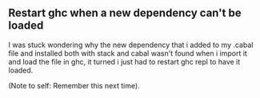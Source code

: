 
## Restart ghc when a new dependency can't be loaded

I was stuck wondering why the new dependency that i added to my .cabal file 
and installed both with stack and cabal wasn't found when i import it and 
load the file in ghc, it turned i just had to restart ghc repl to have it loaded.

(Note to self: Remember this next time).
